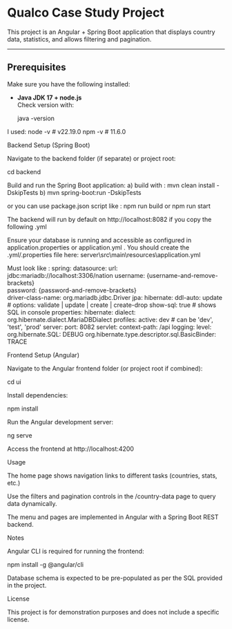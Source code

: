 # Qualco Case Study Project

This project is an Angular + Spring Boot application that displays country data, statistics, and allows filtering and pagination.  

---

## Prerequisites

Make sure you have the following installed:

- **Java JDK 17 +  node.js**  
  Check version with:
  
  java -version

I used:
node -v   # v22.19.0
npm -v    # 11.6.0

Backend Setup (Spring Boot)

Navigate to the backend folder (if separate) or project root:

cd backend

Build and run the Spring Boot application:
a) build with :
mvn clean install -DskipTests
b) mvn spring-boot:run -DskipTests

or you can use package.json script like :
npm run build
or 
npm run start

The backend will run by default on http://localhost:8082 if you copy the following .yml

Ensure your database is running and accessible as configured in application.properties or application.yml .
You should create the .yml/.properties file here: server\src\main\resources\application.yml

Must look like :
spring:
  datasource:
    url: jdbc:mariadb://localhost:3306/nation
    username: {username-and-remove-brackets}  
    password: {password-and-remove-brackets}  
    driver-class-name: org.mariadb.jdbc.Driver
  jpa:
    hibernate:
      ddl-auto: update      # options: validate | update | create | create-drop
    show-sql: true           # shows SQL in console
    properties:
      hibernate:
        dialect: org.hibernate.dialect.MariaDBDialect
  profiles:
    active: dev              # can be 'dev', 'test', 'prod'
server:
  port: 8082
  servlet:
    context-path: /api
logging:
  level:
    org.hibernate.SQL: DEBUG
    org.hibernate.type.descriptor.sql.BasicBinder: TRACE

Frontend Setup (Angular)

Navigate to the Angular frontend folder (or project root if combined):

cd ui


Install dependencies:

npm install


Run the Angular development server:

ng serve


Access the frontend at http://localhost:4200

Usage

The home page shows navigation links to different tasks (countries, stats, etc.)

Use the filters and pagination controls in the /country-data page to query data dynamically.

The menu and pages are implemented in Angular with a Spring Boot REST backend.

Notes

Angular CLI is required for running the frontend:

npm install -g @angular/cli


Database schema is expected to be pre-populated as per the SQL provided in the project.

License

This project is for demonstration purposes and does not include a specific license.